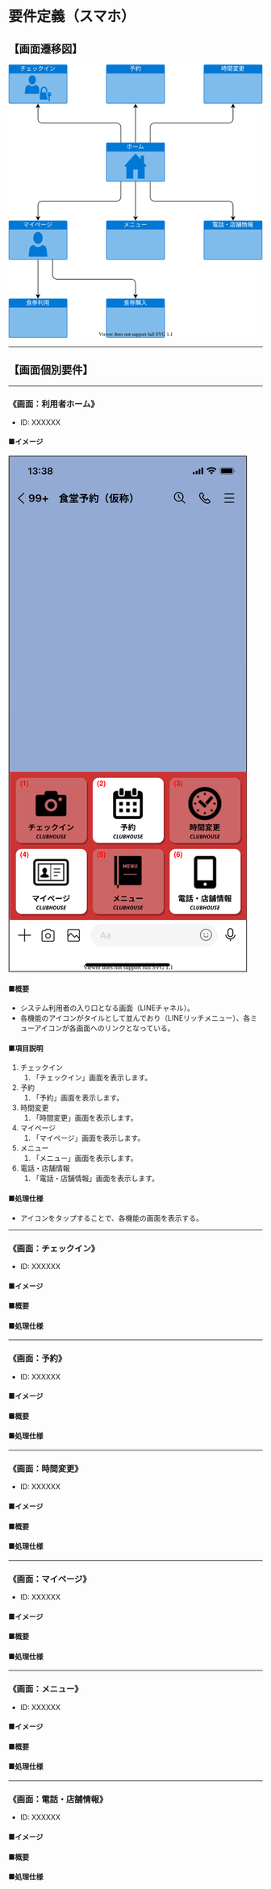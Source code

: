 # 要件定義（スマホ）

## 【画面遷移図】

![画面遷移図](画面遷移図_スマホ.drawio.svg)

---

## 【画面個別要件】

---

### 《画面：利用者ホーム》

- ID: XXXXXX

#### ■イメージ

![ホーム画面イメージ](画面イメージ/ホーム_スマホ.drawio.svg)

#### ■概要

- システム利用者の入り口となる画面（LINEチャネル）。
- 各機能のアイコンがタイルとして並んでおり（LINEリッチメニュー）、各ミューアイコンが各画面へのリンクとなっている。

#### ■項目説明

1. チェックイン
   1. 「チェックイン」画面を表示します。
2. 予約
   1. 「予約」画面を表示します。
3. 時間変更
   1. 「時間変更」画面を表示します。
4. マイページ
   1. 「マイページ」画面を表示します。
5. メニュー
   1. 「メニュー」画面を表示します。
6. 電話・店舗情報
   1. 「電話・店舗情報」画面を表示します。

#### ■処理仕様

- アイコンをタップすることで、各機能の画面を表示する。

---

### 《画面：チェックイン》

- ID: XXXXXX

#### ■イメージ

#### ■概要

#### ■処理仕様

---

### 《画面：予約》

- ID: XXXXXX

#### ■イメージ

#### ■概要

#### ■処理仕様

---

### 《画面：時間変更》

- ID: XXXXXX

#### ■イメージ

#### ■概要

#### ■処理仕様

---

### 《画面：マイページ》

- ID: XXXXXX

#### ■イメージ

#### ■概要

#### ■処理仕様

---

### 《画面：メニュー》

- ID: XXXXXX

#### ■イメージ

#### ■概要

#### ■処理仕様

---

### 《画面：電話・店舗情報》

- ID: XXXXXX

#### ■イメージ

#### ■概要

#### ■処理仕様
